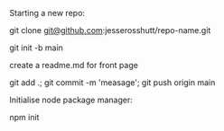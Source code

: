 Starting a new repo:

git clone git@github.com:jesserosshutt/repo-name.git

git init -b main

create a readme.md for front page

git add .; git commit -m 'measage'; git push origin main

Initialise node package manager:

npm init
